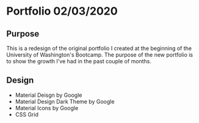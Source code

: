 # Portfolio 02/03/2020

## Purpose

This is a redesign of the original portfolio I created at the beginning of the University of Washington's Bootcamp. The purpose of the new portfolio is to show the growth I've had in the past couple of months.

## Design

* Material Deisgn by Google
* Material Design Dark Theme by Google
* Material Icons by Google
* CSS Grid
